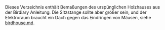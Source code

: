 <!--keywords[Blender,Holzhaus,3Dmodels]-->

Dieses Verzeichnis enthält Bemaßungen des urspünglichen Holzhauses aus der Birdiary Anleitung. Die Sitzstange sollte aber größer sein, und der Elektroraum braucht ein Dach gegen das Eindringen von Mäusen, siehe [birdhouse.md](../birdhouse.md).